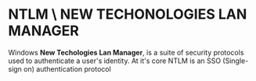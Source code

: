 # NTLM \ NEW TECHONOLOGIES LAN MANAGER

Windows **New Techologies Lan Manager**, is a suite of security protocols used to authenticate a user's identity. At it's core NTLM is an SSO (Single-sign on) authentication protocol